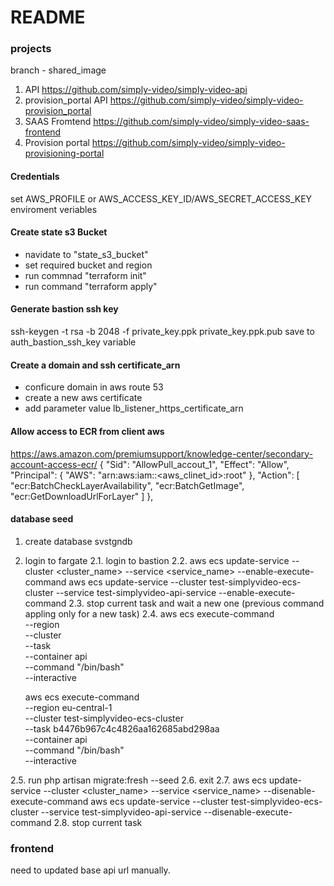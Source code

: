 # README #

### projects
branch - shared_image
1. API https://github.com/simply-video/simply-video-api
2. provision_portal API https://github.com/simply-video/simply-video-provision_portal
3. SAAS Fromtend https://github.com/simply-video/simply-video-saas-frontend
4. Provision portal https://github.com/simply-video/simply-video-provisioning-portal

#### Credentials
set AWS_PROFILE or AWS_ACCESS_KEY_ID/AWS_SECRET_ACCESS_KEY enviroment veriables

#### Create state s3 Bucket
- navidate to "state_s3_bucket"
- set required bucket and region 
- run commnad "terraform init"
- run command "terraform apply"

#### Generate bastion ssh key
ssh-keygen -t rsa  -b 2048 -f private_key.ppk
private_key.ppk.pub save to auth_bastion_ssh_key variable


#### Create a domain and ssh certificate_arn
- conficure domain in aws route 53
- create a new aws certificate
- add parameter value lb_listener_https_certificate_arn


#### Allow access to ECR from client aws
https://aws.amazon.com/premiumsupport/knowledge-center/secondary-account-access-ecr/
   {
      "Sid": "AllowPull_accout_1",
      "Effect": "Allow",
      "Principal": {
        "AWS": "arn:aws:iam::<aws_clinet_id>:root"
      },
      "Action": [
        "ecr:BatchCheckLayerAvailability",
        "ecr:BatchGetImage",
        "ecr:GetDownloadUrlForLayer"
      ]
    },



#### database seed

1. create database svstgndb


2. login to fargate
2.1. login to bastion
2.2. aws ecs update-service --cluster <cluster_name> --service <service_name> --enable-execute-command 
aws ecs update-service --cluster test-simplyvideo-ecs-cluster --service test-simplyvideo-api-service --enable-execute-command
2.3. stop current task and wait a new one (previous command appling only for a new task)
2.4. aws ecs execute-command  \
    --region <region> \
    --cluster <cluster-name> \
    --task <task id> \
    --container api \
    --command "/bin/bash" \
    --interactive

    aws ecs execute-command  \
    --region eu-central-1 \
    --cluster test-simplyvideo-ecs-cluster \
    --task b4476b967c4c4826aa162685abd298aa \
    --container api \
    --command "/bin/bash" \
    --interactive

2.5. run php artisan migrate:fresh --seed
2.6. exit
2.7. aws ecs update-service --cluster <cluster_name> --service <service_name> --disenable-execute-command
aws ecs update-service --cluster test-simplyvideo-ecs-cluster --service test-simplyvideo-api-service --disenable-execute-command
2.8. stop current task


### frontend
need to updated base api url manually.